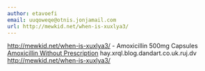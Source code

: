 ```yaml
---
author: etavoefi
email: uuqoweqe@otnis.jonjamail.com
url: http://mewkid.net/when-is-xuxlya3/
---
```


http://mewkid.net/when-is-xuxlya3/ - Amoxicillin 500mg Capsules <a href="http://mewkid.net/when-is-xuxlya3/">Amoxicillin Without Prescription</a> hay.xrql.blog.dandart.co.uk.ruj.dv http://mewkid.net/when-is-xuxlya3/
